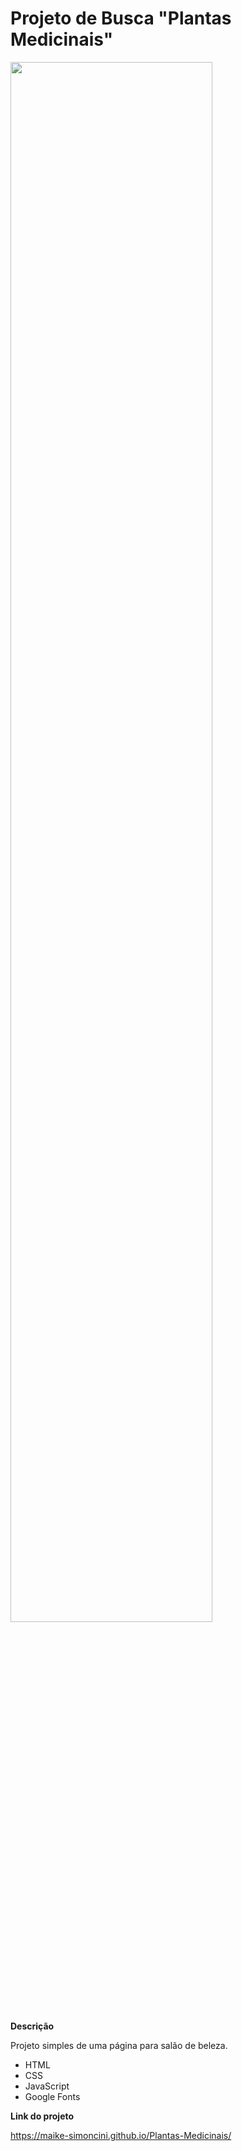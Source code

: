 # Projeto de Busca "Plantas Medicinais"

<a><img width="80%" src="img/tela.png"></a>

**Descrição**

Projeto simples de uma página para salão de beleza.

* HTML
* CSS
* JavaScript
* Google Fonts

**Link do projeto**

https://maike-simoncini.github.io/Plantas-Medicinais/
